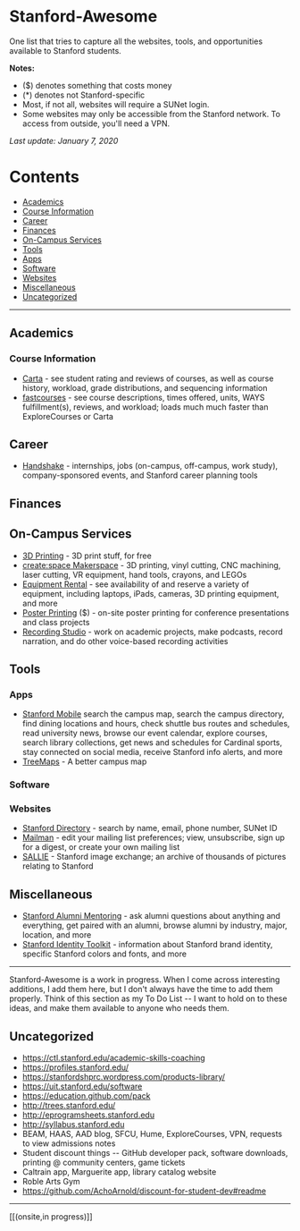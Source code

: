 # Stanford-Awesome
One list that tries to capture all the websites, tools, and opportunities available to Stanford students.

**Notes:**
* ($) denotes something that costs money
* (\*) denotes not Stanford-specific
* Most, if not all, websites will require a SUNet login.
* Some websites may only be accessible from the Stanford network. To access from outside, you'll need a VPN.

_Last update: January 7, 2020_

# Contents
* [Academics](#academics)
 * [Course Information](#course-information)
* [Career](#career)
* [Finances](#finances)
* [On-Campus Services](#on-campus-services)
* [Tools](#tools)
 * [Apps](#apps)
 * [Software](#software)
 * [Websites](#websites)
* [Miscellaneous](#miscellaneous)
* [Uncategorized](#uncategorized)


---

## Academics

### Course Information
* [Carta](carta.stanford.edu) - see student rating and reviews of courses, as well as course history, workload, grade distributions, and sequencing information
* [fastcourses](fastcourses.org) - see course descriptions, times offered, units, WAYS fulfillment(s), reviews, and workload; loads much much faster than ExploreCourses or Carta

## Career
* [Handshake](https://stanford.joinhandshake.com/) - internships, jobs (on-campus, off-campus, work study), company-sponsored events, and Stanford career planning tools

## Finances

## On-Campus Services
* [3D Printing](https://thehub.stanford.edu/3d-printers) - 3D print stuff, for free
* [create:space Makerspace](https://thehub.stanford.edu/use-makerspace) - 3D printing, vinyl cutting, CNC machining, laser cutting, VR equipment, hand tools, crayons, and LEGOs
* [Equipment Rental](https://thehub.stanford.edu/equipment) - see availability of and reserve a variety of equipment, including laptops, iPads, cameras, 3D printing equipment, and more
* [Poster Printing](https://thehub.stanford.edu/print-poster) ($) - on-site poster printing for conference presentations and class projects
* [Recording Studio](https://thehub.stanford.edu/use-recording-studio) - work on academic projects, make podcasts, record narration, and do other voice-based recording activities

## Tools

### Apps
* [Stanford Mobile](https://uit.stanford.edu/stanford-mobile) search the campus map, search the campus directory, find dining locations and hours, check shuttle bus routes and schedules, read university news, browse our event calendar, explore courses, search library collections, get news and schedules for Cardinal sports, stay connected on social media, receive Stanford info alerts, and more
* [TreeMaps](https://apps.apple.com/us/app/treemap-stanford-map/id1390851684) - A better campus map


### Software

### Websites
* [Stanford Directory](https://stanford.rimeto.io/) - search by name, email, phone number, SUNet ID
* [Mailman](mailman.stanford.edu) - edit your mailing list preferences; view, unsubscribe, sign up for a digest, or create your own mailing list
* [SALLIE](https://sallie.stanford.edu/WebModule/Login.jsp#) - Stanford image exchange; an archive of thousands of pictures relating to Stanford

## Miscellaneous
* [Stanford Alumni Mentoring](https://mentoring.stanford.edu/) - ask alumni questions about anything and everything, get paired with an alumni, browse alumni by industry, major, location, and more
* [Stanford Identity Toolkit](https://identity.stanford.edu/index.html) - information about Stanford brand identity, specific Stanford colors and fonts, and more


---
Stanford-Awesome is a work in progress. When I come across interesting additions, I add them here, but I don't always have the time to add them properly. Think of this section as my To Do List -- I want to hold on to these ideas, and make them available to anyone who needs them.

## Uncategorized
* https://ctl.stanford.edu/academic-skills-coaching
* https://profiles.stanford.edu/
* https://stanfordshprc.wordpress.com/products-library/
* https://uit.stanford.edu/software
* https://education.github.com/pack
* http://trees.stanford.edu/
* http://eprogramsheets.stanford.edu
* http://syllabus.stanford.edu
* BEAM, HAAS, AAD blog, SFCU, Hume, ExploreCourses, VPN, requests to view admissions notes
* Student discount things -- GitHub developer pack, software downloads, printing @ community centers, game tickets
* Caltrain app, Marguerite app, library catalog website
* Roble Arts Gym
* https://github.com/AchoArnold/discount-for-student-dev#readme

---
[[(onsite,in progress)]]

